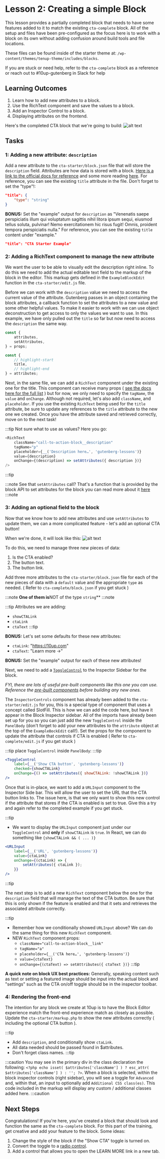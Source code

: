 # Lesson 2: Creating a simple Block

This lesson provides a partially completed block that needs to have some features added to it to match the existing `cta-complete` block. All of the setup and files have been pre-configured as the focus here is to work with a block on its own without adding confusion around build tools and file locations.

These files can be found inside of the starter theme at: `/wp-content/themes/tenup-theme/includes/blocks`.

If you are stuck or need help, refer to the `cta-complete` block as a reference or reach out to #10up-gutenberg in Slack for help

## Learning Outcomes

1. Learn how to add new attributes to a block.
2. Use the RichText component and save the values to a block.
3. Add an Inspector Control to a block.
4. Displaying attributes on the frontend.

Here's the completed CTA block that we're going to build:
![alt text](../static/img/cta-complete.png "The completed CTA block")

## Tasks

### 1: Adding a new attribute: `description`

Add a new attribute to the `cta-starter/block.json` file that will store the `description` field. Attributes are how data is stored with a block. [Here is a link to the official docs for reference](https://developer.wordpress.org/block-editor/reference-guides/block-api/block-attributes/) and some more reading [here](https://developer.wordpress.org/block-editor/handbook/tutorials/create-block/attributes/). For reference, you can see the existing `title` attribute in the file. Don't forget to set the "type"!:

```json
"title": {
	"type": "string"
}
```

**BONUS:** Set the "example" output for `description` as "Venenatis saepe perspiciatis illum qui voluptatum sagittis nihil litora ipsum sequi, eiusmod tellus soluta, pulvinar! Nemo exercitationem hic risus fugit! Omnis, proident tempora perspiciatis nulla." For reference, you can see the existing `title` content under "example."

```json
"title": "CTA Starter Example"
```

### 2: Adding a RichText component to manage the new attribute

We want the user to be able to visually edit the description right inline. To do this we need to add the actual editable text field to the markup of the block in the editor. This markup gets defined in the `ExampleBlockEdit` function in the `cta-starter/edit.js` file.

Before we can work with the `description` value we need to access the current value of the attribute. Gutenberg passes in an object containing the block attributes, a callback function to set the attributes to a new value and some other helpful values. To make it easier to work with we can use object deconstruction to get access to only the values we want to use. In this example, we have only pulled out the `title` so far but now need to access the `description` the same way.

```js
const {
	attributes,
	setAttributes,
} = props;

const {
	// highlight-start
	title,
	// highlight-end
} = attributes;
```

Next, in the same file, we can add a `RichText` component under the existing one for the title. This component can receive many props ( [see the docs here for the full list](https://github.com/WordPress/gutenberg/tree/trunk/packages/block-editor/src/components/rich-text) ) but for now, we only need to specify the `tagName`, the `value` and `onChange`. Although not required, let's also add `className`, and `placeholder`. If you use the existing `RichText` being used for the `title` attribute, be sure to update any references to the `title` attribute to the new one we created. Once you have the attribute saved and retrieved correctly, move on to the next task!

:::tip
Not sure what to use as values? Here you go:

```js
<RichText
	className="call-to-action-block__description"
	tagName="p"
	placeholder={__('Description here…', 'gutenberg-lessons')}
	value={description}
	onChange={(description) => setAttributes({ description })}
/>
```

:::tip

:::note
See that `setAttributes` call? That's a function that is provided by the block API to set attributes for the block you can read more about it [here](https://developer.wordpress.org/block-editor/reference-guides/block-api/block-attributes/)
:::note

### 3: Adding an optional field to the block

Now that we know how to add new attributes and use `setAttributes` to update them, we can a more complicated feature - let's add an optional CTA button!

When we're done, it will look like this:
![alt text](../static/img/cta-complete-with-control.png "CTA block with Inspector control")

To do this, we need to manage three new pieces of data:

1. Is the CTA enabled?
2. The button text.
3. The button link.

Add three more attributes to the `cta-starter/block.json` file for each of the new pieces of data with a `default` value and the appropriate `type` as needed. ( Refer to `cta-complete/block.json` if you get stuck )

:::note
**One of them is**NOT of the type `string`**
:::note

:::tip
Attributes we are adding:

* `showCTALink`
* `ctaLink`
* `ctaText`
:::tip

**BONUS:** Let's set some defaults for these new attributes:

* `ctaLink`: "https://10up.com"
* `ctaText`: "Learn more →"

**BONUS:** Set the "example" output for each of these new attributes!

Next, we need to add a [`ToggleControl`](https://developer.wordpress.org/block-editor/reference-guides/components/toggle-control/) to the Inspector Sidebar for the block.

_FYI, there are lots of useful pre-built components like this one you can use. Reference the [pre-built components](https://developer.wordpress.org/block-editor/reference-guides/components/) before building any new ones._

The `InspectorControls` component has already been added to the `cta-starter/edit.js` for you, this is a special type of component that uses a concept called SlotFill. This is how we can add the code here, but have it appear in the Block Inspector sidebar. All of the imports have already been set up for you so you can just add the new `ToggleControl` inside the `PanelBody` (don't forget to add your new attributes to the `attribute` object at the top of the `ExampleBockEdit` call!). Set the props for the component to update the attribute that controls if CTA is enabled ( Refer to `cta-complete/edit.js` if you get stuck )

:::tip
place `ToggleControl` inside `PanelBody`:
:::tip

```jsx
<ToggleControl
	label={__('Show CTA button', 'gutenberg-lessons')}
	checked={showCTALink}
	onChange={() => setAttributes({ showCTALink: !showCTALink })}
/>
```

Once that is in-place, we want to add a `URLInput` component to the Inspector Side bar. This will allow the user to set the URL that the CTA button links to. The issue here, is that we only want to show this new control if the attribute that stores if the CTA is enabled is set to true. Give this a try and again refer to the completed example if you get stuck.

:::tip

* We want to display the `URLInput` component just under our `ToggleControl` and **only** if `showCTALink` is `true`. In React, we can do something like `{showCTALink && ( ... )}`

```jsx
<URLInput
	label={__('URL', 'gutenberg-lessons')}
	value={ctaLink}
	onChange={(ctaLink) => {
		setAttributes({ ctaLink });
	}}
/>
```

:::tip

The next step is to add a new `RichText` component below the one for the `description` field that will manage the text of the CTA button. Be sure that this is only shown if the feature is enabled and that it sets and retrieves the associated attribute correctly.

:::tip

* Remember how we conditionally showed `URLInput` above? We can do the same thing for this new `RichText` component.
* NEW `RichText` component props:
  * `className="call-to-action-block__link"`
  * `tagName="a"`
  * `placeholder={__('CTA here…', 'gutenberg-lessons')}`
  * `value={ctaText}`
  * `onChange={(ctaText) => setAttributes({ ctaText })}`
:::tip

**A quick note on block UX best practices:** Generally, speaking content such as text or setting a featured image should be input into the actual block and "settings" such as the CTA on/off toggle should be in the inspector toolbar.

### 4: Rendering the front-end

The intention for any block we create at 10up is to have the Block Editor experience match the front-end experience match as closely as possible. Update the `cta-starter/markup.php` to show the new attributes correctly ( including the optional CTA button ).

:::tip

* Add `description`, and conditionally show `ctaLink`.
* All data needed should be passed found in $attributes.
* Don't forget class names.
:::tip

:::caution
You may see in the primary div in the class declaration the following: `<?php echo isset( $attributes['className'] ) ? esc_attr( $attributes['className'] ) : ''; ?>`. When a block is selected, within the block inspector controls (right sidebar), you will see a toggle for `Advanced` and, within that, an input to optionally add `Additional CSS class(es)`. This code included in the markup will display any custom / additional classes added here.
:::caution

## Next Steps

Congratulations! If you're here, you've created a block that should look and function the same as the `cta-complete` block. For this part of the training, get creative and add your feature to the block. Some ideas:

1. Change the style of the block if the "Show CTA" toggle is turned on.
2. Convert the toggle to a [radio control](https://developer.wordpress.org/block-editor/reference-guides/components/radio-control/).
3. Add a control that allows you to open the LEARN MORE link in a new tab.
